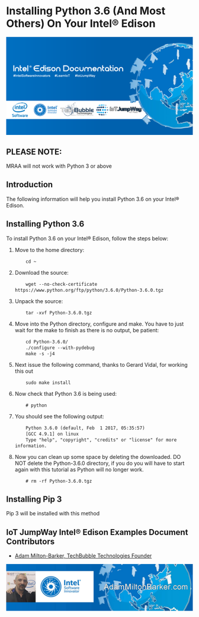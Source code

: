# Installing Python 3.6 (And Most Others) On Your Intel® Edison

![IoT JumpWay Docs](../../images/Docs/Intel-Edison-Documentation.png)

## PLEASE NOTE:

MRAA will not work with Python 3 or above

## Introduction

The following information will help you install Python 3.6 on your Intel® Edison.

## Installing Python 3.6

To install Python 3.6 on your Intel® Edison, follow the steps below:

1. Move to the home directory:

    ```
        cd ~
    ```

2. Download the source:

    ```
        wget --no-check-certificate https://www.python.org/ftp/python/3.6.0/Python-3.6.0.tgz
    ```

3. Unpack the source:

    ```
        tar -xvf Python-3.6.0.tgz
    ```

4. Move into the Python directory, configure and make. You have to just wait for the make to finish as there is no output, be patient:

    ```
        cd Python-3.6.0/
        ./configure --with-pydebug
        make -s -j4
    ```

5. Next issue the following command, thanks to Gerard Vidal, for working this out

    ```
        sudo make install
    ```

6. Now check that Python 3.6 is being used:

    ```
        # python
    ```

7. You should see the following output:

    ```
        Python 3.6.0 (default, Feb  1 2017, 05:35:57)
        [GCC 4.9.1] on linux
        Type "help", "copyright", "credits" or "license" for more information.
    ```

8. Now you can clean up some space by deleting the downloaded. DO NOT delete the Python-3.6.0 directory, if you do you will have to start again with this tutorial as Python will no longer work.

    ```
        # rm -rf Python-3.6.0.tgz
    ```

## Installing Pip 3

Pip 3 will be installed with this method

## IoT JumpWay Intel® Edison Examples Document Contributors

- [Adam Milton-Barker, TechBubble Technologies Founder](https://github.com/iotJumpway "Adam Milton-Barker, TechBubble Technologies Founder")

![Adam Milton-Barker,  Intel Software Innovator](../../images/main/Intel-Software-Innovator.jpg)







